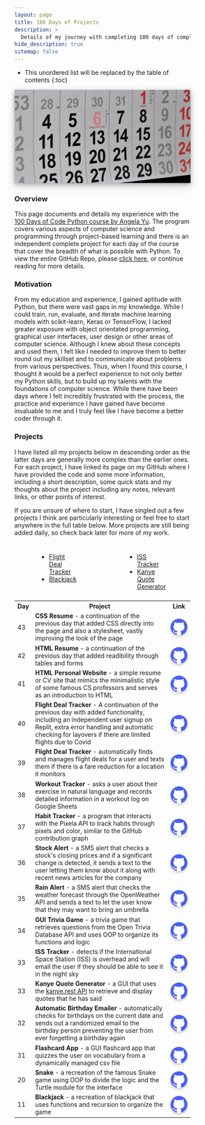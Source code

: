 ```yaml
---
layout: page
title: 100 Days of Projects
description: >
  Details of my journey with completing 100 days of complex coding projects in Python
hide_description: true
sitemap: false
---
```


<style>

.banner {
  box-shadow: 0 4px 8px 0 rgba(0, 0, 0, 0.2), 0 6px 20px 0 rgba(0, 0, 0, 0.19);
  center;
}

.justify {
  text-align: justify;
}

.center {
  display: block;
  margin-left: auto;
  margin-right: auto;
  width: 50%;
}

* {
  box-sizing: border-box;
}

.column25 {
  float: left;
  width: 25%;
  padding: 10px;
}

.column30 {
  float: left;
  width: 30%;
  padding: 10px;
}

.column40 {
  float: left;
  width: 40%;
  padding: 10px;
}

.column50 {
  float: left;
  width: 50%;
  padding: 10px;
}

.column60 {
  float: left;
  width: 60%;
  padding: 10px;
}

.column70 {
  float: left;
  width: 70%;
  padding: 10px;
}

.column75 {
  float: left;
  width: 75%;
  padding: 10px;
}

.row:after {
  content: "";
  display: table;
  clear: both;
}

@media screen and (max-width: 600px) {
  .column25 {
    width: 100%;
  }
  .column30 {
    width: 100%;
  }
  .column40 {
    width: 100%;
  }
  .column50 {
    width: 100%;
  }
  .column60 {
    width: 100%;
  }
  .column70 {
    width: 100%;
  }
  .column75 {
    width: 100%;
  }
}

.button_round {
  display: block;
  margin-left: auto;
  margin-right: auto;
  center;
  width: 100px;
  border-radius: 50px;
  box-shadow: 0 3px 5px 0 rgba(0, 0, 0, 0.1), 0 4px 6px 0 rgba(0, 0, 0, 0.1);
}

.button_round:hover{
  position: relative;
  top: -1px;
  box-shadow: 0 6px 10px 0 rgba(0, 0, 0, 0.15), 0 8px 12px 0 rgba(0, 0, 0, 0.15);
}

.button_rectangle {
  display: block;
  margin-left: auto;
  margin-right: auto;
  center;
  width: 175px;
}

.button_rectangle:hover{
  position: relative;
  top: -1px;
  box-shadow: 0 4px 8px 0 rgba(0, 0, 0, 0.15), 0 6px 10px 0 rgba(0, 0, 0, 0.15);
}

</style>

* This unordered list will be replaced by the table of contents
{:toc}

<img src="/assets/img/100_days/100_days_cover.jpg"  alt="100_days" class="banner">

### Overview

This page documents and details my experience with the <a href="https://www.udemy.com/course/100-days-of-code" target="_blank">100 Days of Code Python course by Angela Yu</a>. The program covers various aspects of computer science and programming through project-based learning and there is an independent complete project for each day of the course that cover the breadth of what is possible with Python. To view the entire GitHub Repo, please <a href="https://github.com/ryanlonergan/100_days_of_projects" target="_blank">click here</a>, or continue reading for more details.

### Motivation

From my education and experience, I gained aptitude with Python, but there were vast gaps in my knowledge. While I could train, run, evaluate, and iterate machine learning models with scikit-learn, Keras or TensorFlow, I lacked greater exposure with object orientated programming, graphical user interfaces, user design or other areas of computer science. Although I knew about these concepts and used them, I felt like I needed to improve them to better round out my skillset and to communicate about problems from various perspectives. Thus, when I found this course, I thought it would be a perfect experience to not only better my Python skills, but to build up my talents with the foundations of computer science. While there have been days where I felt incredibly frustrated with the process, the practice and experience I have gained have become invaluable to me and I truly feel like I have become a better coder through it.

### Projects

I have listed all my projects below in descending order as the latter days are generally more complex than the earlier ones. For each project, I have linked its page on my GitHub where I have provided the code and some more information, including a short description, some quick stats and my thoughts about the project including any notes, relevant links, or other points of interest.

If you are unsure of where to start, I have singled out a few projects I think are particularly interesting or feel free to start anywhere in the full table below. More projects are still being added daily, so check back later for more of my work.

<div>
  <div class='column50'>
    <ul class='center'>
      <li><a href="https://github.com/ryanlonergan/100_days_of_projects/tree/main/day_39_flight_deal_tracker" target="_blank">Flight Deal Tracker</a></li>
      <li><a href="https://github.com/ryanlonergan/100_days_of_projects/tree/main/day_11_blackjack" target="_blank">Blackjack</a></li>
    </ul>
  </div>
  <div class='column50'>
    <ul class='center'>
      <li><a href="https://github.com/ryanlonergan/100_days_of_projects/tree/main/day_33_iss_tracker" target="_blank">ISS Tracker</a></li>
      <li><a href="https://github.com/ryanlonergan/100_days_of_projects/tree/main/day_33_kanye_quotes" target="_blank">Kanye Quote Generator</a></li>
    </ul>
  </div>
</div>


<table>
  <tr>
    <th>Day</th>
    <th>Project</th>
    <th>Link</th>
  </tr>
  <tr>
    <td>43</td>
    <td><strong>CSS Resume</strong> - a continuation of the previous day that added CSS directly into the page and also a stylesheet, vastly improving the look of the page</td>
    <td><a href="https://github.com/ryanlonergan/100_days_of_projects/tree/main/day_43_css_resume" target="_blank"><img src="/assets/img/github_logo.png" alt="View Project on Github" class="button_round"></a></td>
  </tr>
  <tr>
    <td>42</td>
    <td><strong>HTML Resume</strong> - a continuation of the previous day that added readibility through tables and forms</td>
    <td><a href="https://github.com/ryanlonergan/100_days_of_projects/tree/main/day_42_html_resume" target="_blank"><img src="/assets/img/github_logo.png" alt="View Project on Github" class="button_round"></a></td>
  </tr>
  <tr>
    <td>41</td>
    <td><strong>HTML Personal Website</strong> - a simple resume or CV site that mimics the minimalistic style of some famous CS professors and serves as an introduction to HTML</td>
    <td><a href="https://github.com/ryanlonergan/100_days_of_projects/tree/main/day_41_html_personal_site" target="_blank"><img src="/assets/img/github_logo.png" alt="View Project on Github" class="button_round"></a></td>
  </tr>  
  <tr>
    <td>40</td>
    <td><strong>Flight Deal Tracker</strong> - A continuation of the previous day with added functionality, including an independent user signup on Replit, extra error handling and automatic checking for layovers if there are limited flights due to Covid</td>
    <td><a href="https://github.com/ryanlonergan/100_days_of_projects/tree/main/day_40_flight_deal_tracker_cont" target="_blank"><img src="/assets/img/github_logo.png" alt="View Project on Github" class="button_round"></a></td>
  </tr>
  <tr>
    <td>39</td>
    <td><strong>Flight Deal Tracker</strong> - automatically finds and manages flight deals for a user and texts them if there is a fare reduction for a location it monitors</td>
    <td><a href="https://github.com/ryanlonergan/100_days_of_projects/tree/main/day_39_flight_deal_tracker" target="_blank"><img src="/assets/img/github_logo.png" alt="View Project on Github" class="button_round"></a></td>
  </tr>
  <tr>
    <td>38</td>
    <td><strong>Workout Tracker</strong> - asks a user about their exercise in natural language and records detailed information in a workout log on Google Sheets</td>
    <td><a href="https://github.com/ryanlonergan/100_days_of_projects/tree/main/day_38_workout_tracker" target="_blank"><img src="/assets/img/github_logo.png" alt="View Project on Github" class="button_round"></a></td>
  </tr>
  <tr>
    <td>37</td>
    <td><strong>Habit Tracker</strong> - a program that interacts with the Pixela API to track habits through pixels and color, similar to the GitHub contribution graph</td>
    <td><a href="https://github.com/ryanlonergan/100_days_of_projects/tree/main/day_37_habit_tracker" target="_blank"><img src="/assets/img/github_logo.png" alt="View Project on Github" class="button_round"></a></td>
  </tr>
  <tr>
    <td>36</td>
    <td><strong>Stock Alert</strong> - a SMS alert that checks a stock's closing prices and if a significant change is detected, it sends a text to the user letting them know about it along with recent news articles for the company</td>
    <td><a href="https://github.com/ryanlonergan/100_days_of_projects/tree/main/day_36_stock_alert" target="_blank"><img src="/assets/img/github_logo.png" alt="View Project on Github" class="button_round"></a></td>
  </tr>
  <tr>
    <td>35</td>
    <td><strong>Rain Alert</strong> - a SMS alert that checks the weather forecast through the OpenWeather API and sends a text to let the user know that they may want to bring an umbrella</td>
    <td><a href="https://github.com/ryanlonergan/100_days_of_projects/tree/main/day_35_rain_alert" target="_blank"><img src="/assets/img/github_logo.png" alt="View Project on Github" class="button_round"></a></td>
  </tr>
  <tr>
    <td>34</td>
    <td><strong>GUI Trivia Game</strong> - a trivia game that retrieves questions from the Open Trivia Database API and uses OOP to organize its functions and logic</td>
    <td><a href="https://github.com/ryanlonergan/100_days_of_projects/tree/main/day_34_gui_trivia_game" target="_blank"><img src="/assets/img/github_logo.png" alt="View Project on Github" class="button_round"></a></td>
  </tr>
  <tr>
    <td>33</td>
    <td><strong>ISS Tracker</strong> - detects if the International Space Station (ISS) is overhead and will email the user if they should be able to see it in the night sky</td>
    <td><a href="https://github.com/ryanlonergan/100_days_of_projects/tree/main/day_33_iss_tracker" target="_blank"><img src="/assets/img/github_logo.png" alt="View Project on Github" class="button_round"></a></td>
  </tr>
  <tr>
    <td>33</td>
    <td><strong>Kanye Quote Generator</strong> - a GUI that uses the <a href='https://kanye.rest' target="_blank">kanye.rest API</a> to retrieve and display quotes that he has said</td>
    <td><a href="https://github.com/ryanlonergan/100_days_of_projects/tree/main/day_33_kanye_quotes" target="_blank"><img src="/assets/img/github_logo.png" alt="View Project on Github" class="button_round"></a></td>
  </tr>
  <tr>
    <td>32</td>
    <td><strong>Automatic Birthday Emailer</strong> - automatically checks for birthdays on the current date and sends out a randomized email to the birthday person preventing the user from ever forgetting a birthday again</td>
    <td><a href="https://github.com/ryanlonergan/100_days_of_projects/tree/main/day_32_automatic_birthday_emailer" target="_blank"><img src="/assets/img/github_logo.png" alt="View Project on Github" class="button_round"></a></td>
  </tr>
  <tr>
    <td>31</td>
    <td><strong>Flashcard App</strong> - a GUI flashcard app that quizzes the user on vocabulary from a dynamically managed csv file</td>
    <td><a href="https://github.com/ryanlonergan/100_days_of_projects/tree/main/day_31_flashcard_app" target="_blank"><img src="/assets/img/github_logo.png" alt="View Project on Github" class="button_round"></a></td>
  </tr>
  <tr>
    <td>20</td>
    <td><strong>Snake</strong> - a recreation of the famous Snake game using OOP to divide the logic and the Turtle module for the interface</td>
    <td><a href="https://github.com/ryanlonergan/100_days_of_projects/tree/main/day_20_snake" target="_blank"><img src="/assets/img/github_logo.png" alt="View Project on Github" class="button_round"></a></td>
  </tr>
  <tr>
    <td>11</td>
    <td><strong>Blackjack</strong> - a recreation of blackjack that uses functions and recursion to organize the game</td>
    <td><a href="https://github.com/ryanlonergan/100_days_of_projects/tree/main/day_11_blackjack" target="_blank"><img src="/assets/img/github_logo.png" alt="View Project on Github" class="button_round"></a></td>
  </tr>      
</table>

<!--
TEMPLATE FOR TABLE ROW

<tr>
  <td>day</td>
  <td><strong>title</strong> - <em>description coming soon</em></td>
  <td><a href="link" target="_blank"><img src="/assets/img/github_logo.png" alt="View Project on Github" class="button_round"></a></td>
</tr>

-->
